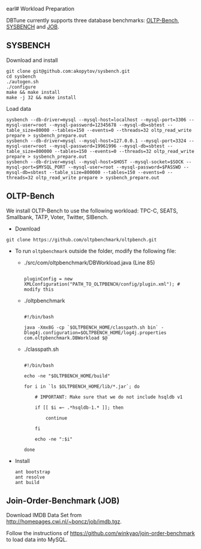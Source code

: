 earl# Workload Preparation 

DBTune currently supports three database benchmarks:  <a href="https://github.com/oltpbenchmark/oltpbench.git" target="_blank" rel="nofollow">OLTP\-Bench</a>,  <a href="https://github.com/akopytov/sysbench.git" target="_blank" rel="nofollow">SYSBENCH</a>  and <a href="https://github.com/winkyao/join-order-benchmark" target="_blank" rel="nofollow">JOB</a>. 

## SYSBENCH

Download and install

```shell
git clone git@github.com:akopytov/sysbench.git
cd sysbench
./autogen.sh
./configure
make && make install
make -j 32 && make install
```

Load data

```shell
sysbench --db-driver=mysql --mysql-host=localhost --mysql-port=3306 --mysql-user=root --mysql-password=12345678 --mysql-db=sbtest --table_size=80000 --tables=150 --events=0 --threads=32 oltp_read_write prepare > sysbench_prepare.out
sysbench --db-driver=mysql --mysql-host=127.0.0.1 --mysql-port=3324 --mysql-user=root --mysql-password=19961996 --mysql-db=sbtest --table_size=800000 --tables=150 --events=0 --threads=32 oltp_read_write prepare > sysbench_prepare.out
sysbench --db-driver=mysql --mysql-host=$HOST --mysql-socket=$SOCK --mysql-port=$MYSQL_PORT --mysql-user=root --mysql-password=$PASSWD --mysql-db=sbtest --table_size=800000 --tables=150 --events=0 --threads=32 oltp_read_write prepare > sysbench_prepare.out
```



## OLTP-Bench

We install OLTP-Bench to use the following workload: TPC-C, SEATS, Smallbank, TATP, Voter, Twitter, SIBench.

- Download

```
git clone https://github.com/oltpbenchmark/oltpbench.git
```

- To run `oltpbenchmark` outside the folder, modify the following file:

  - ./src/com/oltpbenchmark/DBWorkload.java (Line 85)

    ```shell

    pluginConfig = new XMLConfiguration("PATH_TO_OLTPBENCH/config/plugin.xml"); # modify this

    ```

  - ./oltpbenchmark

    ```

    #!/bin/bash

    java -Xmx8G -cp `$OLTPBENCH_HOME/classpath.sh bin` -Dlog4j.configuration=$OLTPBENCH_HOME/log4j.properties com.oltpbenchmark.DBWorkload $@

    ```

  - ./classpath.sh

    ```shell

    #!/bin/bash

    echo -ne "$OLTPBENCH_HOME/build"

    for i in `ls $OLTPBENCH_HOME/lib/*.jar`; do

        # IMPORTANT: Make sure that we do not include hsqldb v1

        if [[ $i =~ .*hsqldb-1.* ]]; then

            continue

        fi

        echo -ne ":$i"

    done

    ```

- Install 

  ```shell
  ant bootstrap
  ant resolve
  ant build
  ```



## Join-Order-Benchmark (JOB)

Download IMDB Data Set from http://homepages.cwi.nl/~boncz/job/imdb.tgz.

Follow the instructions of https://github.com/winkyao/join-order-benchmark to load data into MySQL.





